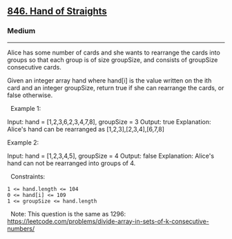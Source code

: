 <h2><a href="https://leetcode.com/problems/hand-of-straights/description/">846. Hand of Straights</a></h2><h3>Medium</h3><hr>Alice has some number of cards and she wants to rearrange the cards into groups so that each group is of size groupSize, and consists of groupSize consecutive cards.

Given an integer array hand where hand[i] is the value written on the ith card and an integer groupSize, return true if she can rearrange the cards, or false otherwise.

 
Example 1:

Input: hand = [1,2,3,6,2,3,4,7,8], groupSize = 3
Output: true
Explanation: Alice's hand can be rearranged as [1,2,3],[2,3,4],[6,7,8]


Example 2:

Input: hand = [1,2,3,4,5], groupSize = 4
Output: false
Explanation: Alice's hand can not be rearranged into groups of 4.



 
Constraints:


	1 <= hand.length <= 104
	0 <= hand[i] <= 109
	1 <= groupSize <= hand.length


 
Note: This question is the same as 1296: https://leetcode.com/problems/divide-array-in-sets-of-k-consecutive-numbers/
